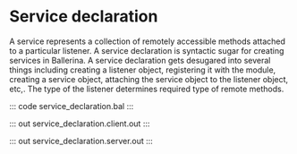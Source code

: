 # Service declaration

A service represents a collection of remotely accessible methods attached to a particular listener.
A service declaration is syntactic sugar for creating services in Ballerina. 
A service declaration gets desugared into several things including creating a listener object,
registering it with the module, creating a service object, attaching the service object to the listener object, etc,.
The type of the listener determines required type of remote methods.

::: code service_declaration.bal :::

::: out service_declaration.client.out :::

::: out service_declaration.server.out :::